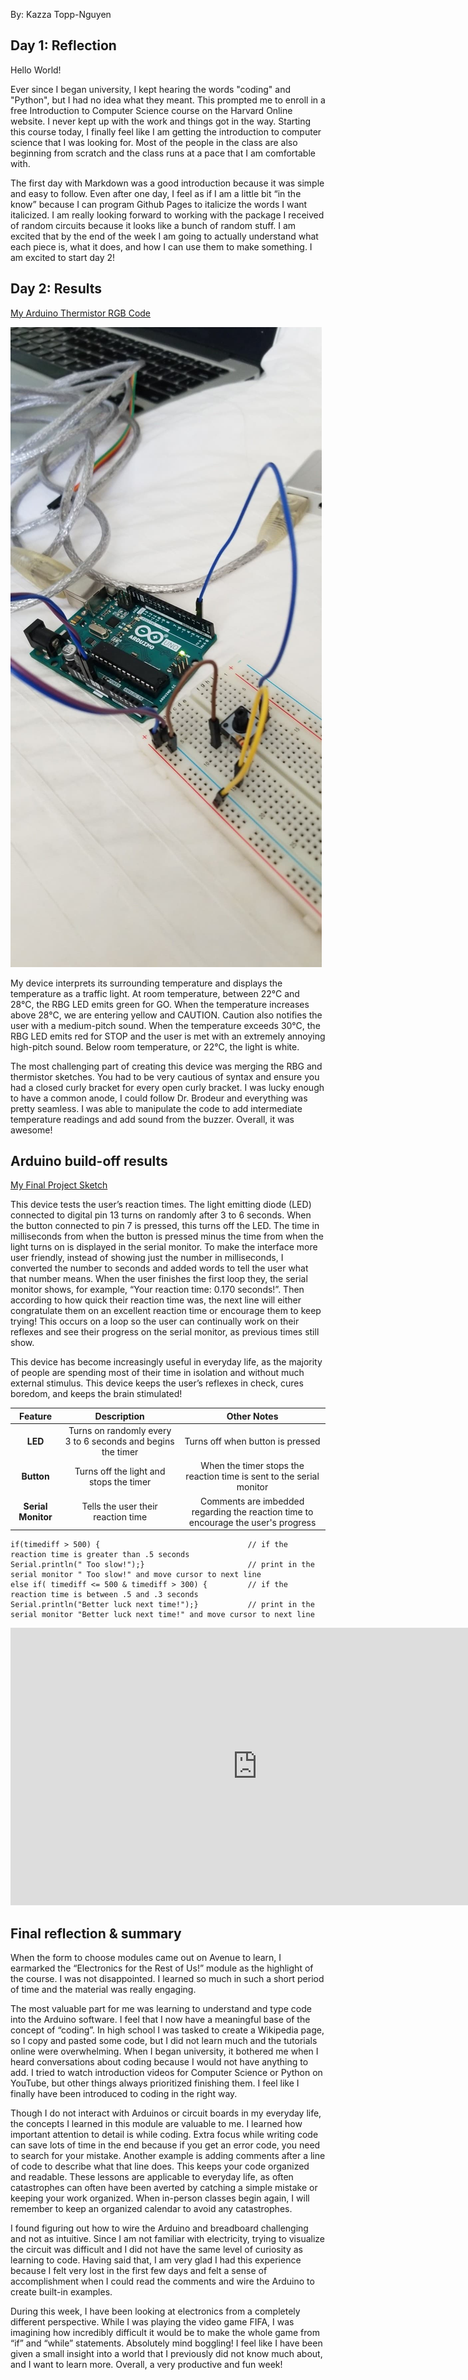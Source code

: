 By: Kazza Topp-Nguyen

## Day 1: Reflection
<!--
In this section, provide a ~250 word reflection on your first day of the module, and discuss why you're interested in this module and what you hope to take away from it.
-->

Hello World!

Ever since I began university, I kept hearing the words "coding" and "Python", but I had no idea what they meant. This prompted me to enroll in a free Introduction to Computer Science course on the Harvard Online website. I never kept up with the work and things got in the way. Starting this course today, I finally feel like I am getting the introduction to computer science that I was looking for. Most of the people in the class are also beginning from scratch and the class runs at a pace that I am comfortable with. 

The first day with Markdown was a good introduction because it was simple and easy to follow. Even after one day, I feel as if I am a little bit “in the know” because I can program Github Pages to italicize the words I want italicized. I am really looking forward to working with the package I received of random circuits because it looks like a bunch of random stuff. I am excited that by the end of the week I am going to actually understand what each piece is, what it does, and how I can use them to make something. I am excited to start day 2!

## Day 2: Results

[My Arduino Thermistor RGB Code](https://github.com/inspire-1a03/intersession-2020-kazzatopp-nguyen/blob/master/thermistor___RBG_v7_done.ino)

![A photo of an arduino circuit with a button](images/Button.jpg "Arduino Circuit from the Button Example")

My device interprets its surrounding temperature and displays the temperature as a traffic light. At room temperature, between 22°C and 28°C, the RBG LED emits green for GO. When the temperature increases above 28°C, we are entering yellow and CAUTION. Caution also notifies the user with a medium-pitch sound. When the temperature exceeds 30°C, the RBG LED emits red for STOP and the user is met with an extremely annoying high-pitch sound. Below room temperature, or 22°C, the light is white. 

The most challenging part of creating this device was merging the RBG and thermistor sketches. You had to be very cautious of syntax and ensure you had a closed curly bracket for every open curly bracket. I was lucky enough to have a common anode, I could follow Dr. Brodeur and everything was pretty seamless. I was able to manipulate the code to add intermediate temperature readings and add sound from the buzzer. Overall, it was awesome!

## Arduino build-off results

[My Final Project Sketch](https://github.com/inspire-1a03/intersession-2020-kazzatopp-nguyen/blob/master/Reflex_test_v6.ino)

This device tests the user’s reaction times. The light emitting diode (LED) connected to digital pin 13 turns on randomly after 3 to 6 seconds. When the button connected to pin 7 is pressed, this turns off the LED. The time in milliseconds from when the button is pressed minus the time from when the light turns on is displayed in the serial monitor. To make the interface more user friendly, instead of showing just the number in milliseconds, I converted the number to seconds and added words to tell the user what that number means. When the user finishes the first loop they, the serial monitor shows, for example, “Your reaction time: 0.170 seconds!”. Then according to how quick their reaction time was, the next line will either congratulate them on an excellent reaction time or encourage them to keep trying! This occurs on a loop so the user can continually work on their reflexes and see their progress on the serial monitor, as previous times still show. 

This device has become increasingly useful in everyday life, as the majority of people are spending most of their time in isolation and without much external stimulus. This device keeps the user’s reflexes in check, cures boredom, and keeps the brain stimulated!

| Feature | Description | Other Notes |
|:---------:|:-------------:|:-------------:|
|**LED**| Turns on randomly every 3 to 6 seconds and begins the timer| Turns off when button is pressed            |
|**Button**| Turns off the light and stops the timer|When the timer stops the reaction time is sent to the serial monitor|
|**Serial Monitor**| Tells the user their reaction time | Comments are imbedded regarding the reaction time to encourage the user's progress |

```
if(timediff > 500) {                                 // if the reaction time is greater than .5 seconds 
Serial.println(" Too slow!");}                       // print in the serial monitor " Too slow!" and move cursor to next line
else if( timediff <= 500 & timediff > 300) {         // if the reaction time is between .5 and .3 seconds
Serial.println("Better luck next time!");}           // print in the serial monitor "Better luck next time!" and move cursor to next line
```

<iframe width="789" height="444" src="https://www.youtube.com/embed/52CBKDwjjVw" frameborder="0" allow="accelerometer; autoplay; encrypted-media; gyroscope; picture-in-picture" allowfullscreen></iframe>



## Final reflection & summary

When the form to choose modules came out on Avenue to learn, I earmarked the “Electronics for the Rest of Us!” module as the highlight of the course. I was not disappointed. I learned so much in such a short period of time and the material was really engaging. 

The most valuable part for me was learning to understand and type code into the Arduino software. I feel that I now have a meaningful base of the concept of “coding”. In high school I was tasked to create a Wikipedia page, so I copy and pasted some code, but I did not learn much and the tutorials online were overwhelming. When I began university, it bothered me when I heard conversations about coding because I would not have anything to add. I tried to watch introduction videos for Computer Science or Python on YouTube, but other things always prioritized finishing them. I feel like I finally have been introduced to coding in the right way.

Though I do not interact with Arduinos or circuit boards in my everyday life, the concepts I learned in this module are valuable to me. I learned how important attention to detail is while coding. Extra focus while writing code can save lots of time in the end because if you get an error code, you need to search for your mistake. Another example is adding comments after a line of code to describe what that line does. This keeps your code organized and readable. These lessons are applicable to everyday life, as often catastrophes can often have been averted by catching a simple mistake or keeping your work organized. When in-person classes begin again, I will remember to keep an organized calendar to avoid any catastrophes. 

I found figuring out how to wire the Arduino and breadboard challenging and not as intuitive. Since I am not familiar with electricity, trying to visualize the circuit was difficult and I did not have the same level of curiosity as learning to code. Having said that, I am very glad I had this experience because I felt very lost in the first few days and felt a sense of accomplishment when I could read the comments and wire the Arduino to create built-in examples. 

During this week, I have been looking at electronics from a completely different perspective. While I was playing the video game FIFA, I was imagining how incredibly difficult it would be to make the whole game from “if” and “while” statements. Absolutely mind boggling! I feel like I have been given a small insight into a world that I previously did not know much about, and I want to learn more. Overall, a very productive and fun week!



